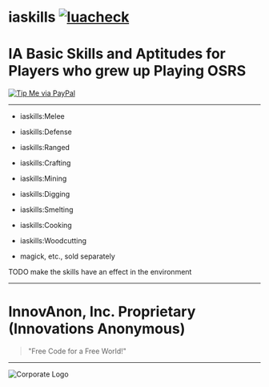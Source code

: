 # iaskills [![luacheck][luacheck badge]][luacheck workflow]  
IA Basic Skills and Aptitudes for Players who grew up Playing OSRS
==========

[![Tip Me via PayPal](https://img.shields.io/badge/paypal-donate-FF1100.svg?logo=paypal&logoColor=FF1133&style=plastic)](https://www.paypal.me/InnovAnon)

----------

- iaskills:Melee
- iaskills:Defense
- iaskills:Ranged
- iaskills:Crafting
- iaskills:Mining
- iaskills:Digging
- iaskills:Smelting
- iaskills:Cooking
- iaskills:Woodcutting

- magick, etc., sold separately

TODO make the skills have an effect in the environment

[luacheck badge]: https://github.com/InnovAnon-Inc/iaskills/workflows/luacheck/badge.svg
[luacheck workflow]: https://github.com/InnovAnon-Inc/iaskills/actions?query=workflow%3Aluacheck

----------

# InnovAnon, Inc. Proprietary (Innovations Anonymous)
> "Free Code for a Free World!"
----------

![Corporate Logo](https://innovanon-inc.github.io/assets/images/logo.gif)

